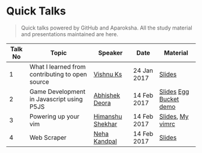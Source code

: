 # Quick Talks
> Quick talks powered by GitHub and Aparoksha. All the study material and presentations maintained are here.

|Talk No | Topic                                          |Speaker      | Date      |Material|
|---|------------------------------------------------|-------------|-----------|-----|
|1  |What I learned from contributing to open source |[Vishnu Ks](https://github.com/hackerkid)|24 Jan 2017|[Slides](https://github.com/hackerkid/talks/blob/master/pdf/WILFCTOS.pdf)|
|2  |Game Development in Javascript using P5JS|[Abhishek Deora](https://github.com/adeora7)|14 Feb 2017|[Slides](https://github.com/adeora7/quick_talks_slides) [Egg Bucket demo](https://github.com/adeora7/egg_and_bucket)|
|3  |Powering up your vim |[Himanshu Shekhar](https://github.com/himanshub16)|14 Feb 2017|[Slides](https://docs.google.com/presentation/d/1wG_VA3pk0oiF84wYeWg8_0C1GOA7pm1cbsrFTCALRrg/edit?usp=sharing), [My vimrc](https://raw.githubusercontent.com/himanshub16/MyScripts/master/vimrc)|
|4  |Web Scraper |[Neha Kandpal](https://github.com/13nehu)|14 Feb 2017|[Slides](https://github.com/13nehu/quick_talks)

